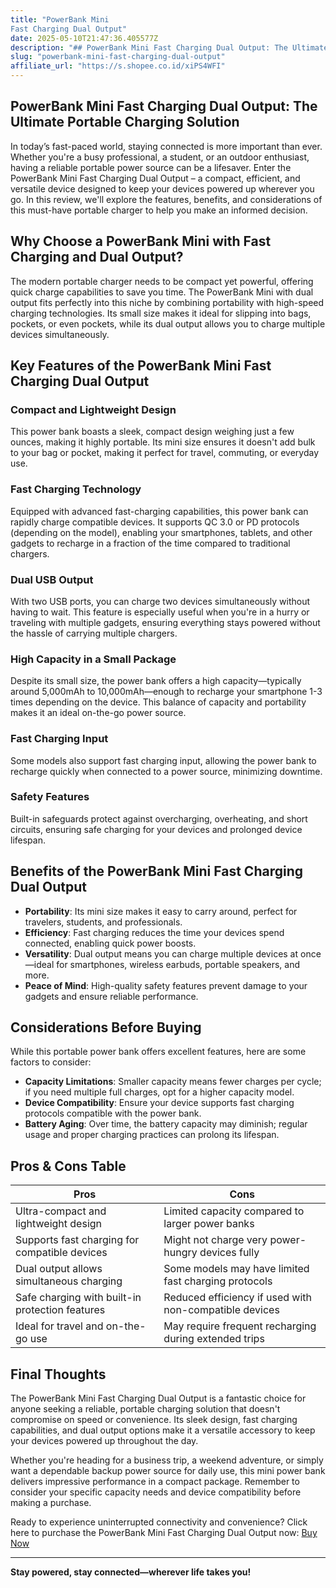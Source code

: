 ```yaml
---
title: "PowerBank Mini
Fast Charging Dual Output"
date: 2025-05-10T21:47:36.405577Z
description: "## PowerBank Mini Fast Charging Dual Output: The Ultimate Portable Charging Solution..."
slug: "powerbank-mini-fast-charging-dual-output"
affiliate_url: "https://s.shopee.co.id/xiPS4WFI"
---
```

## PowerBank Mini Fast Charging Dual Output: The Ultimate Portable Charging Solution

In today’s fast-paced world, staying connected is more important than ever. Whether you're a busy professional, a student, or an outdoor enthusiast, having a reliable portable power source can be a lifesaver. Enter the PowerBank Mini Fast Charging Dual Output – a compact, efficient, and versatile device designed to keep your devices powered up wherever you go. In this review, we'll explore the features, benefits, and considerations of this must-have portable charger to help you make an informed decision.

## Why Choose a PowerBank Mini with Fast Charging and Dual Output?

The modern portable charger needs to be compact yet powerful, offering quick charge capabilities to save you time. The PowerBank Mini with dual output fits perfectly into this niche by combining portability with high-speed charging technologies. Its small size makes it ideal for slipping into bags, pockets, or even pockets, while its dual output allows you to charge multiple devices simultaneously.

## Key Features of the PowerBank Mini Fast Charging Dual Output

### Compact and Lightweight Design

This power bank boasts a sleek, compact design weighing just a few ounces, making it highly portable. Its mini size ensures it doesn't add bulk to your bag or pocket, making it perfect for travel, commuting, or everyday use.

### Fast Charging Technology

Equipped with advanced fast-charging capabilities, this power bank can rapidly charge compatible devices. It supports QC 3.0 or PD protocols (depending on the model), enabling your smartphones, tablets, and other gadgets to recharge in a fraction of the time compared to traditional chargers.

### Dual USB Output

With two USB ports, you can charge two devices simultaneously without having to wait. This feature is especially useful when you're in a hurry or traveling with multiple gadgets, ensuring everything stays powered without the hassle of carrying multiple chargers.

### High Capacity in a Small Package

Despite its small size, the power bank offers a high capacity—typically around 5,000mAh to 10,000mAh—enough to recharge your smartphone 1-3 times depending on the device. This balance of capacity and portability makes it an ideal on-the-go power source.

### Fast Charging Input

Some models also support fast charging input, allowing the power bank to recharge quickly when connected to a power source, minimizing downtime.

### Safety Features

Built-in safeguards protect against overcharging, overheating, and short circuits, ensuring safe charging for your devices and prolonged device lifespan.

## Benefits of the PowerBank Mini Fast Charging Dual Output

- **Portability**: Its mini size makes it easy to carry around, perfect for travelers, students, and professionals.
- **Efficiency**: Fast charging reduces the time your devices spend connected, enabling quick power boosts.
- **Versatility**: Dual output means you can charge multiple devices at once—ideal for smartphones, wireless earbuds, portable speakers, and more.
- **Peace of Mind**: High-quality safety features prevent damage to your gadgets and ensure reliable performance.

## Considerations Before Buying

While this portable power bank offers excellent features, here are some factors to consider:

- **Capacity Limitations**: Smaller capacity means fewer charges per cycle; if you need multiple full charges, opt for a higher capacity model.
- **Device Compatibility**: Ensure your device supports fast charging protocols compatible with the power bank.
- **Battery Aging**: Over time, the battery capacity may diminish; regular usage and proper charging practices can prolong its lifespan.

## Pros & Cons Table

| Pros                                                      | Cons                                                      |
|-----------------------------------------------------------|-----------------------------------------------------------|
| Ultra-compact and lightweight design                     | Limited capacity compared to larger power banks          |
| Supports fast charging for compatible devices            | Might not charge very power-hungry devices fully        |
| Dual output allows simultaneous charging                | Some models may have limited fast charging protocols    |
| Safe charging with built-in protection features        | Reduced efficiency if used with non-compatible devices |
| Ideal for travel and on-the-go use                      | May require frequent recharging during extended trips |

## Final Thoughts

The PowerBank Mini Fast Charging Dual Output is a fantastic choice for anyone seeking a reliable, portable charging solution that doesn't compromise on speed or convenience. Its sleek design, fast charging capabilities, and dual output options make it a versatile accessory to keep your devices powered up throughout the day.

Whether you're heading for a business trip, a weekend adventure, or simply want a dependable backup power source for daily use, this mini power bank delivers impressive performance in a compact package. Remember to consider your specific capacity needs and device compatibility before making a purchase.

Ready to experience uninterrupted connectivity and convenience? Click here to purchase the PowerBank Mini Fast Charging Dual Output now: [Buy Now](https://s.shopee.co.id/xiPS4WFI)

---

**Stay powered, stay connected—wherever life takes you!**